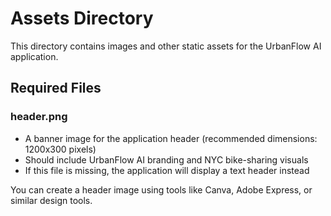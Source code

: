 # Assets Directory

This directory contains images and other static assets for the UrbanFlow AI application.

## Required Files

### header.png
- A banner image for the application header (recommended dimensions: 1200x300 pixels)
- Should include UrbanFlow AI branding and NYC bike-sharing visuals
- If this file is missing, the application will display a text header instead

You can create a header image using tools like Canva, Adobe Express, or similar design tools.

